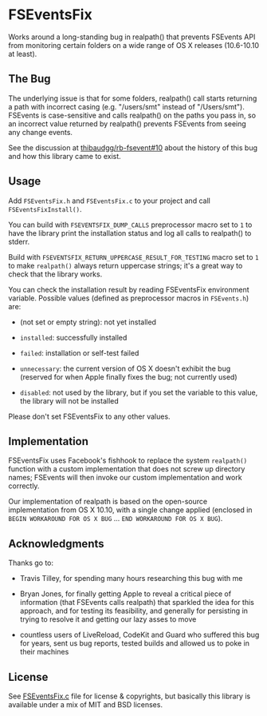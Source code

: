 # FSEventsFix

Works around a long-standing bug in realpath() that prevents FSEvents API from monitoring certain folders on a wide range of OS X releases (10.6-10.10 at least).


## The Bug

The underlying issue is that for some folders, realpath() call starts returning a path with incorrect casing (e.g. "/users/smt" instead of "/Users/smt"). FSEvents is case-sensitive and calls realpath() on the paths you pass in, so an incorrect value returned by realpath() prevents FSEvents from seeing any change events.

See the discussion at [thibaudgg/rb-fsevent#10](https://github.com/thibaudgg/rb-fsevent/issues/10) about the history of this bug and how this library came to exist.


## Usage

Add `FSEventsFix.h` and `FSEventsFix.c` to your project and call `FSEventsFixInstall()`.

You can build with `FSEVENTSFIX_DUMP_CALLS` preprocessor macro set to `1` to have the library print the installation status and log all calls to realpath() to stderr.

Build with `FSEVENTSFIX_RETURN_UPPERCASE_RESULT_FOR_TESTING` macro set to `1` to make `realpath()` always return uppercase strings; it's a great way to check that the library works.

You can check the installation result by reading FSEventsFix environment variable. Possible values (defined as preprocessor macros in `FSEvents.h`) are:

- (not set or empty string): not yet installed

- `installed`: successfully installed

- `failed`: installation or self-test failed

- `unnecessary`: the current version of OS X doesn't exhibit the bug (reserved for when Apple finally fixes the bug; not currently used)

- `disabled`: not used by the library, but if you set the variable to this value, the library will not be installed

Please don't set FSEventsFix to any other values.


## Implementation

FSEventsFix uses Facebook's fishhook to replace the system `realpath()` function with a custom implementation that does not screw up directory names; FSEvents will then invoke our custom implementation and work correctly.

Our implementation of realpath is based on the open-source implementation from OS X 10.10, with a single change applied (enclosed in `BEGIN WORKAROUND FOR OS X BUG` ... `END WORKAROUND FOR OS X BUG`).


## Acknowledgments

Thanks go to:

* Travis Tilley, for spending many hours researching this bug with me

* Bryan Jones, for finally getting Apple to reveal a critical piece of information (that FSEvents calls realpath) that sparkled the idea for this approach, and for testing its feasibility, and generally for persisting in trying to resolve it and getting our lazy asses to move

* countless users of LiveReload, CodeKit and Guard who suffered this bug for years, sent us bug reports, tested builds and allowed us to poke in their machines

## License

See [FSEventsFix.c](FSEventsFix.c) file for license & copyrights, but basically this library is available under a mix of MIT and BSD licenses.

